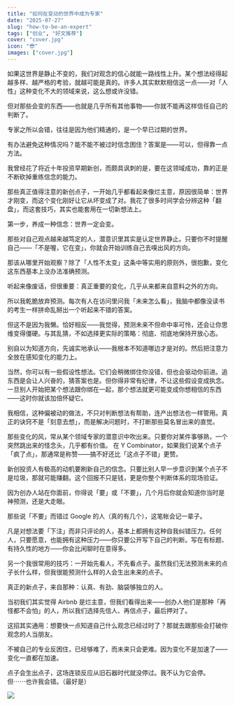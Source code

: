 ```yaml
---
title: "如何在变动的世界中成为专家"
date: "2025-07-27"
slug: "how-to-be-an-expert"
tags: ["创业", "好文推荐"]
cover: "cover.jpg"
icon: "😎"
images: ["cover.jpg"]
---
```

如果这世界是静止不变的，我们对观念的信心就能一路线性上升。某个想法经得起越多样、越严格的考验，就越可能是真的。许多人其实默默相信这一点——对「人性」这种变化不大的领域来说，这么想或许没错。



但对那些会变的东西——也就是几乎所有其他事物——你就不能再这样信任自己的判断了。



专家之所以会错，往往是因为他们精通的，是一个早已过期的世界。



有办法避免这种情况吗？能不能不被过时信念困住？答案是——可以，但得靠一点方法。



我曾经花了将近十年投资早期新创，而颇具讽刺的是，要在这领域成功，靠的正是不断砍掉重练信念的能力。



那些真正值得注意的新创点子，一开始几乎都看起来像烂主意，原因很简单：世界才刚变，而这个变化刚好让它从坏变成了对。我花了很多时间学会分辨这种「翻盘」，而这套技巧，其实也能套用在一切新想法上。



第一步，养成一种信念：世界一定会变。



那些对自己观点越来越笃定的人，潜意识里其实是认定世界静止。只要你不时提醒自己——「不是喔，它在变」，你就会开始训练自己去嗅出风的方向。



那该从哪里开始观察？除了「人性不太变」这条中等实用的原则外，很抱歉，变化这东西基本上没办法准确预测。



听起来像废话，但很重要：真正重要的变化，几乎从来都来自意料之外的方向。



所以我乾脆放弃预测。每次有人在访问里问我「未来怎么看」，我脑中都像没读书的考生一样拼命乱掰出一个听起来不错的答案。



但这不是因为我懒。恰好相反——我觉得，预测未来不但命中率可怜，还会让你思维变得僵硬。与其乱猜，不如选择更实际的策略：彻底、彻底地保持开放心态。



别自以为知道方向，先诚实地承认——我根本不知道哪边才是对的。然后把注意力全放在感知变化的能力上。



当然，你可以有一些假设性想法。它们会稍微绑住你没错，但也会驱动你前进。追东西是会让人兴奋的，猜答案也是。但你得非常有纪律，不让这些假设变成执念。
一旦别人开始把某个想法跟你绑在一起，那个想法就更可能变成你想相信的东西——这时你就该加倍怀疑它。



我相信，这种偏被动的做法，不只对判断想法有帮助，连产出想法也一样管用。真正的诀窍不是「刻意去想」，而是解决问题时，不打断那些莫名冒出来的直觉。



那些变化的风，常从某个领域专家的潜意识中吹出来。只要你对某件事够熟，一个突然跳出来的怪念头，几乎都有价值。
在 Y Combinator，如果我们说某个点子「疯了点」，那通常是称赞——搞不好还比「这点子不错」更赞。



新创投资人有极高的动机要刷新自己的信念。只要比别人早一步意识到某个点子不是垃圾，那就可能赚翻。这个回报不只是钱，更是你整个判断体系的现场验证。



因为创办人站在你面前，你得说「要」或「不要」，几个月后你就会知道你当时是神预测，还是大走眼。



那些说「不要」而错过 Google 的人（真的有几个），这笔帐会记一辈子。



凡是对想法要「下注」而非只评论的人，基本上都拥有这种自我纠错压力。任何人，只要愿意，也能拥有这种压力——你只要公开写下自己的判断。写在有标题、有持久性的地方——你会比闲聊时在意得多。



另一个我很常用的技巧：一开始先看人，不先看点子。虽然我们无法预测未来的点子长什么样，但我很能预测什么样的人会生出未来的点子。



真正的新点子，来自那种：认真、有劲、脑袋够独立的人。



当初我们其实觉得 Airbnb 是烂主意，但我们看得出来——创办人他们是那种「再怪都不会怕」的人，所以我们选择先信人、再信点子，最后押对了。



这招其实通用：想要快一点知道自己什么观念已经过时了？那就去跟那些会打破你观念的人当朋友。



不被自己的专业反困住，已经够难了，而未来只会更难。因为变化不是加速了——变化一直都在加速。



点子会生出点子，这场连锁反应从旧石器时代就没停过。我不认为它会停。
但⋯⋯也许我会错。（最好是）




![](https://prod-files-secure.s3.us-west-2.amazonaws.com/112d0858-5090-4d34-a606-b75eb8d65fd2/46476355-9cf3-4e99-9b7a-3531bc426380/1000202064.png?X-Amz-Algorithm=AWS4-HMAC-SHA256&X-Amz-Content-Sha256=UNSIGNED-PAYLOAD&X-Amz-Credential=ASIAZI2LB4664G5AB5NA%2F20250810%2Fus-west-2%2Fs3%2Faws4_request&X-Amz-Date=20250810T073111Z&X-Amz-Expires=3600&X-Amz-Security-Token=IQoJb3JpZ2luX2VjEJb%2F%2F%2F%2F%2F%2F%2F%2F%2F%2FwEaCXVzLXdlc3QtMiJIMEYCIQClpQs%2FZUIExRo%2BdkyQWP%2FiagVldAt9T%2B%2FmhMJXhg6AZgIhAPXckIW7viMck3U0fATm%2Bqht1NE9jH7rmdvZw9SxgdMAKogECM%2F%2F%2F%2F%2F%2F%2F%2F%2F%2F%2FwEQABoMNjM3NDIzMTgzODA1Igz%2BkBvno8qB1BjQbDcq3APLmKBJzDYx0pQGtHW3GfdHqBKpy3ZJajPGUHEqu7QuRWGlw4iZ7%2FdCag58AvR2O%2F5o0%2Fg34vC1%2F63RLpH0jIug3k1BHSSmciBccEFkFjQY3Is4Wp4vtNj2nw7pO3DCJTxdXF9%2BjUivbBElmnMV28Uqp3bNBWR1fQJqbNQ%2BoYUWETnudOZdCAP0g5Mejxy7T87I1YnpUzpBnaauu%2BZf0KxzaeK4NIfpoVlfGlVmOKD0G0a4FMA8tHOH9JcrSO8FhJ3nhhPiqlmG9aGi%2Fgx%2Be6V5wWdp74cCkUdUohUc8cnz0XfJQIbexQKp03RkCfA9bE%2FTpy7%2FpVyg%2FGRXVdCtt5k9FWEghKu1Zpb%2BxwM%2Bbt6jr2wlfpmYUiQpOdU2zyaSaue0lLxzgC%2BB7PwqfEFIsA7qVMkJv4Exwatn4yUX2z8VPC5k1pdi6nUDjTvG1KD06zjTnBC5HgofFVdAw%2FLrx2HKWU9M6l6R1NWPzApOrZaT%2B4dyZryqMl1F4iNV46qK5MFTxsGvl1%2Fu94zMRw5G2mV3D1nT8FFi%2FDKauVf77lCH2PY6SydLx7W808G%2B5BQIl2fx06%2BSfYN%2BceTtpx2No2ErO5NN5EJRNX6ykPwPP2Ul8IGc9Mts%2BejHpjopGjC52%2BDEBjqkAfngKYOSdY2hzagVGjy2q7o%2F%2Blzn7KgTTXD6N8t7b8lHC6D%2Bi9woji5DjDqAg9Ixv7HhN6AErl5uUVFV%2BHGxM%2Fr63Gqn27vg8UP1xRH0sVKRppEAUnUnw1hii0XnpgHuitpoJkCEUw9uuvFq5bpWSkBqKssb91hIRMfsuRN4hkBllSd5XHCEtgz3z2sx2%2BZFc5kD1MVSQggxCmIv0U%2FqBzYrj0t4&X-Amz-Signature=d9ddff852e72c7c95a71b680ee9ed5755b4bd96443eeff0fcc79d79ce2a50bfe&X-Amz-SignedHeaders=host&x-amz-checksum-mode=ENABLED&x-id=GetObject)

